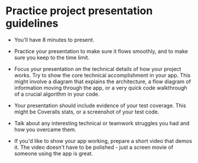 # Practice project presentation guidelines

* You'll have 8 minutes to present.

* Practice your presentation to make sure it flows smoothly, and to make sure you keep to the time limit.

* Focus your presentation on the technical details of how your project works.  Try to show the core technical accomplishment in your app.  This might involve a diagram that explains the architecture, a flow diagram of information moving through the app, or a very quick code walkthrough of a crucial algorithm in your code.

* Your presentation should include evidence of your test coverage.  This might be Coveralls stats, or a screenshot of your test code.

* Talk about any interesting technical or teamwork struggles you had and how you overcame them.

* If you'd like to show your app working, prepare a short video that demos it.  The video doesn't have to be polished - just a screen movie of someone using the app is great.
